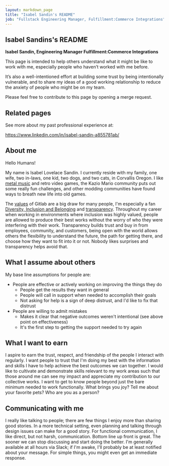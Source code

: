 ```yaml
---
layout: markdown_page
title: "Isabel Sandin's README"
job: "Fullstack Engineering Manager, Fulfillment:Commerce Integrations"
---
```


<!-- This template will help you build out your very own GitLab README, a great tool for transparently letting others know what it's like to work with you, and how you prefer to be communicated with. Each section is optional. You can remove those you aren't comfortable filling out, and add sections that are germane to you. --> 

## Isabel Sandins's README

**Isabel Sandin, Engineering Manager Fulfillment:Commerce Integrations**

This page is intended to help others understand what it might be like to work with me, especially people who haven’t worked with me before. 

It’s also a well-intentioned effort at building some trust by being intentionally vulnerable, and to share my ideas of a good working relationship to reduce the anxiety of people who might be on my team.

Please feel free to contribute to this page by opening a merge request.

## Related pages

See more about my past professional experience at:

https://www.linkedin.com/in/isabel-sandin-a855781ab/

## About me

Hello Humans!

My name is Isabel Lovelace Sandin. I currently reside with my family, one wife, two in-laws, one kid, two dogs, and two cats, in Corvallis Oregon. I like [metal music](https://open.spotify.com/playlist/2goI6mnwmMm88cNSmTS72I?si=6e0b0e78b465406c) and retro video games, the Kazio Mario community puts out some really fun challenges, and other modding communities have found ways to breath new life into old games.

The [values](/handbook/values/) of Gitlab are a big draw for many people, I'm especially a fan [Diversity, Inclusion and Belonging](/handbook/values/#diversity-inclusion) and [transparency](/handbook/values/#transparency). Throughout my career when working in environments where inclusion was highly valued, people are allowed to produce their best works without the worry of who they were interfering with their work. Transparency builds trust and buy in from employees, community, and customers, being open with the world allows others the flexibility to understand the future, the path for getting there, and choose how they want to fit into it or not. Nobody likes surprises and transparency helps avoid that.

## What I assume about others

My base line assumptions for people are:
* People are effective or actively working on improving the things they do
  * People get the results they want in general
  * People will call in support when needed to accomplish their goals
  * Not asking for help is a sign of deep distrust, and I'd like to fix that distrust
* People are willing to admit mistakes
  * Makes it clear that negative outcomes weren't intentional (see above point on effectiveness)
  * It's the first step to getting the support needed to try again

## What I want to earn

I aspire to earn the trust, respect, and friendship of the people I interact with regularly. I want people to trust that I'm doing my best with the information and skills I have to help achieve the best outcomes we can together. I would like to cultivate and demonstrate skills relevant to my work areas such that those around me can see my impact and appreciate my contribution to our collective works. I want to get to know people beyond just the bare minimum needed to work functionally. What brings you joy? Tell me about your favorite pets? Who are you as a person?

## Communicating with me

I really like talking to people; there are few things I enjoy more than sharing good stories. In a more technical setting, even planning and talking through design issues can make for a good story. For functional communication, I like direct, but not harsh, communication. Bottom line up front is great. The sooner we can stop discussing and start doing the better. I'm generally available at all hours via Slack; if I'm awake, I'll probably be at least notified about your message. For simple things, you might even get an immediate response.
